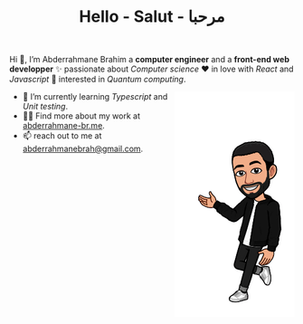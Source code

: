 <h1 align="center">Hello - Salut - مرحبا</h1>
<br />

Hi 👋, I’m Abderrahmane Brahim a **computer engineer** and a **front-end web developper** ✨ passionate about *Computer science* ❤️ in love with *React* and *Javascript* 👀 interested in *Quantum computing*.

<img src="./avatar-wall-right-cropped.png" align="right" />

- 🌱 I’m currently learning *Typescript* and *Unit testing*.
- 👨‍💻 Find more about my work at [abderrahmane-br.me](https://abderrahmane-br.me).
- 📫 reach out to me at abderrahmanebrah@gmail.com.

<!---
Abderrahmane-Br/Abderrahmane-Br is a ✨ special ✨ repository because its `README.md` (this file) appears on your GitHub profile.
You can click the Preview link to take a look at your changes.
---> 
 
